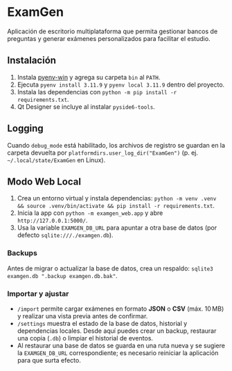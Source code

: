 # ExamGen
Aplicación de escritorio multiplataforma que permita gestionar bancos de preguntas y generar exámenes personalizados para facilitar el estudio.

## Instalación

1. Instala [pyenv-win](https://github.com/pyenv-win/pyenv-win) y agrega su carpeta `bin` al `PATH`.
2. Ejecuta `pyenv install 3.11.9` y `pyenv local 3.11.9` dentro del proyecto.
3. Instala las dependencias con `python -m pip install -r requirements.txt`.
4. Qt Designer se incluye al instalar `pyside6-tools`.

## Logging

Cuando `debug_mode` está habilitado, los archivos de registro se guardan en la
carpeta devuelta por `platformdirs.user_log_dir("ExamGen")` (p. ej.
`~/.local/state/ExamGen` en Linux).

## Modo Web Local

1. Crea un entorno virtual y instala dependencias:
   `python -m venv .venv && source .venv/bin/activate && pip install -r requirements.txt`.
2. Inicia la app con `python -m examgen_web.app` y abre `http://127.0.0.1:5000/`.
3. Usa la variable `EXAMGEN_DB_URL` para apuntar a otra base de datos
   (por defecto `sqlite:///./examgen.db`).

### Backups

Antes de migrar o actualizar la base de datos, crea un respaldo:
`sqlite3 examgen.db ".backup examgen.db.bak"`.

### Importar y ajustar

- `/import` permite cargar exámenes en formato **JSON** o **CSV** (máx. 10 MB) y
  realizar una vista previa antes de confirmar.
- `/settings` muestra el estado de la base de datos, historial y
  dependencias locales. Desde aquí puedes crear un backup, restaurar una
  copia (`.db`) o limpiar el historial de eventos.
- Al restaurar una base de datos se guarda en una ruta nueva y se sugiere
  la `EXAMGEN_DB_URL` correspondiente; es necesario reiniciar la aplicación
  para que surta efecto.
